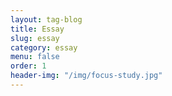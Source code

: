 ```yaml
---
layout: tag-blog
title: Essay
slug: essay
category: essay
menu: false
order: 1
header-img: "/img/focus-study.jpg"
---
```

